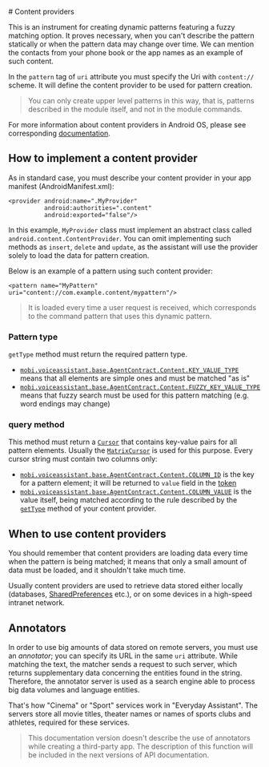 ﻿﻿# Content providers

This is an instrument for creating dynamic patterns featuring a fuzzy matching option. It proves necessary, when you can't describe the pattern statically or when the pattern data may change over time. We can mention the contacts from your phone book or the app names as an example of such content.

In the `pattern` tag of `uri` attribute you must specify the Uri with `content://` scheme. It will define the content provider to be used for pattern creation.

> You can only create upper level patterns in this way, that is, patterns described in the module itself, and not in the module commands.

For more information about content providers in Android OS, please see corresponding [documentation](http://developer.android.com/guide/topics/providers/content-providers.html).

## How to implement a content provider

As in standard case, you must describe your content provider in your app manifest (AndroidManifest.xml):

	<provider android:name=".MyProvider"
              android:authorities=".content"
              android:exported="false"/>

In this example, `MyProvider` class must implement an abstract class called `android.content.ContentProvider`. You can omit implementing such methods as `insert`, `delete` and `update`, as the assistant will use the provider solely to load the data for pattern creation.

Below is an example of a pattern using such content provider:

	<pattern name="MyPattern" uri="content://com.example.content/mypattern"/>

> It is loaded every time a user request is received, which corresponds to the command pattern that uses this dynamic pattern.

### Pattern type

`getType` method must return the required pattern type.

- [`mobi.voiceassistant.base.AgentContract.Content.KEY_VALUE_TYPE`](http://voiceassistant.mobi/reference/mobi/voiceassistant/base/AgentContract.Content.html#KEY_VALUE_TYPE) means that all elements are simple ones and must be matched "as is"
- [`mobi.voiceassistant.base.AgentContract.Content.FUZZY_KEY_VALUE_TYPE`](http://voiceassistant.mobi/reference/mobi/voiceassistant/base/AgentContract.Content.html#FUZZY_KEY_VALUE_TYPE) means that fuzzy search must be used for this pattern matching (e.g. word endings may change)

### query method

This method must return a [`Cursor`](http://developer.android.com/reference/android/database/Cursor.html) that contains key-value pairs for all pattern elements. Usually the [`MatrixCursor`](http://developer.android.com/reference/android/database/MatrixCursor.html) is used for this purpose. Every cursor string must contain two columns only:

- [`mobi.voiceassistant.base.AgentContract.Content.COLUMN_ID`](http://voiceassistant.mobi/reference/mobi/voiceassistant/base/AgentContract.Content.html#COLUMN_ID) is the key for a pattern element; it will be returned to `value` field in the [token](token.html)
- [`mobi.voiceassistant.base.AgentContract.Content.COLUMN_VALUE`](http://voiceassistant.mobi/reference/mobi/voiceassistant/base/AgentContract.Content.html#COLUMN_VALUE) is the value itself, being matched according to the rule described by the [`getType`](http://developer.android.com/reference/android/content/ContentProvider.html#getType(android.net.Uri)) method of your content provider.

## When to use content providers

You should remember that content providers are loading data every time when the pattern is being matched; it means that only a small amount of data must be loaded, and it shouldn't take much time.

Usually content providers are used to retrieve data stored either locally (databases, [SharedPreferences](http://developer.android.com/reference/android/content/SharedPreferences.html) etc.), or on some devices in a high-speed intranet network.

## Annotators

In order to use big amounts of data stored on remote servers, you must use an *annotator*; you can specify its URL in the same `uri` attribute. While matching the text, the matcher sends a request to such server, which returns supplementary data concerning the entities found in the string. Therefore, the annotator server is used as a search engine able to process big data volumes and language entities. 

That's how "Cinema" or "Sport" services work in "Everyday Assistant". The servers store all movie titles, theater names or names of sports clubs and athletes, required for these services.

> This documentation version doesn't describe the use of annotators while creating a third-party app. The description of this function will be included in the next versions of API documentation.
